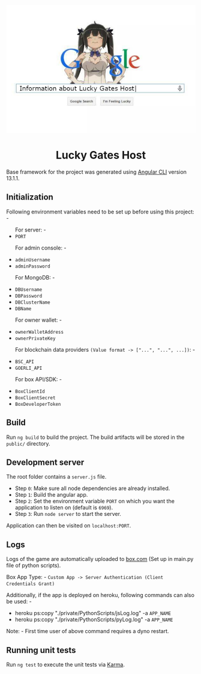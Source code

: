<p align="center">
  <img src="./LGH-Info-Img.jpg" alt="Information about LGH">
</p>

<h1 align="center">Lucky Gates Host</h1>

Base framework for the project was generated using [Angular CLI](https://github.com/angular/angular-cli) version 13.1.1.

## Initialization

Following environment variables need to be set up before using this project: -
<ul>
<label>For server: -</label>
<li><code>PORT</code></li>

<label>For admin console: -</label>
<li><code>adminUsername</code></li>
<li><code>adminPassword</code></li>

<label>For MongoDB: -</label>
<li><code>DBUsername</code></li>
<li><code>DBPassword</code></li>
<li><code>DBClusterName</code></li>
<li><code>DBName</code></li>

<label>For owner wallet: -</label>
<li><code>ownerWalletAddress</code></li>
<li><code>ownerPrivateKey</code></li>

<label>For blockchain data providers `(Value format -> ["...", "...", ...])`: -</label>
<li><code>BSC_API</code></li>
<li><code>GOERLI_API</code></li>

<label>For box API/SDK: -</label>
<li><code>BoxClientId</code></li>
<li><code>BoxClientSecret</code></li>
<li><code>BoxDeveloperToken</code></li>
</ul>

## Build

Run `ng build` to build the project. The build artifacts will be stored in the `public/` directory.

## Development server

The root folder contains a `server.js` file.

<ul>
  <li>Step <code>0</code>: Make sure all node dependencies are already installed.</li>
  <li>Step <code>1</code>: Build the angular app.</li>
  <li>Step <code>2</code>: Set the environment variable <code>PORT</code> on which you want the application to listen on (default is <code>6969</code>).</li>
  <li>Step <code>3</code>: Run <code>node server</code> to start the server.</li>
</ul>

Application can then be visited on `localhost:PORT`.

## Logs

Logs of the game are automatically uploaded to [box.com](https://www.box.com/) (Set up in main.py file of python
scripts).

Box App Type: - `Custom App -> Server Authentication (Client Credentials Grant)`

Additionally, if the app is deployed on heroku, following commands can also be used: -

<ul>
<li>heroku ps:copy "./private/PythonScripts/jsLog.log" -a <code>APP_NAME</code></li>
<li>heroku ps:copy "./private/PythonScripts/pyLog.log" -a <code>APP_NAME</code></li>
</ul>

Note: - First time user of above command requires a dyno restart.

## Running unit tests

Run `ng test` to execute the unit tests via [Karma](https://karma-runner.github.io).

